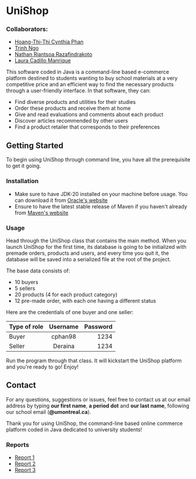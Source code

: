 # UniShop

### Collaborators:
* [Hoang-Thi-Thi Cynthia Phan](https://github.com/cphan98)
* [Trinh Ngo](https://github.com/m3m3h)
* [Nathan Riantsoa Razafindrakoto](https://github.com/NathanRazaf)
* [Laura Cadillo Manrique](https://github.com/lauracadillo)

This software coded in Java is a command-line based e-commerce platform destined to students wanting to buy school materials at a very competitive price and an efficient way to find the necessary products through a user-friendly interface. 
In that software, they can:

* Find diverse products and utilities for their studies
* Order these products and receive them at home
* Give and read evaluations and comments about each product
* Discover articles recommended by other users
* Find a product retailer that corresponds to their preferences

## Getting Started
To begin using UniShop through command line, you have all the prerequisite to get it going.

### Installation
* Make sure to have JDK-20 installed on your machine before usage. You can download it from [Oracle's website](https://www.oracle.com/java/technologies/javase/jdk20-archive-downloads.html)
* Ensure to have the latest stable release of Maven if you haven't already from [Maven's website](https://maven.apache.org/download.cgi)

### Usage
Head through the UniShop class that contains the main method. When you launch UniShop for the first time, its database is going to be initialized with premade orders, products and users, and every time you quit it, the database will be saved into a serialized file at the root of the project.

The base data consists of:
* 10 buyers
* 5 sellers
* 20 products (4 for each product category)
* 12 pre-made order, with each one having a different status

Here are the credentials of one buyer and one seller:

| Type of role        | Username           | Password  |
| --------------------|:------------------:| ---------:|
| Buyer               | cphan98            |   1234    |
| Seller              | Deraina            |   1234    |

Run the program through that class. It will kickstart the UniShop platform and you're ready to go! Enjoy!

## Contact
For any questions, suggestions or issues, feel free to contact us at our email address by typing **our first name**, **a period dot** and **our last name**, following our school email (**@umontreal.ca**).

Thank you for using UniShop, the command-line based online commerce platform coded in Java dedicated to university students! 


### Reports
* [Report 1](exigences/rapport_devoir_1.html)
* [Report 2](analyse/rapport_devoir_2.html)
* [Report 3](documentation/rapport_devoir_3.html)